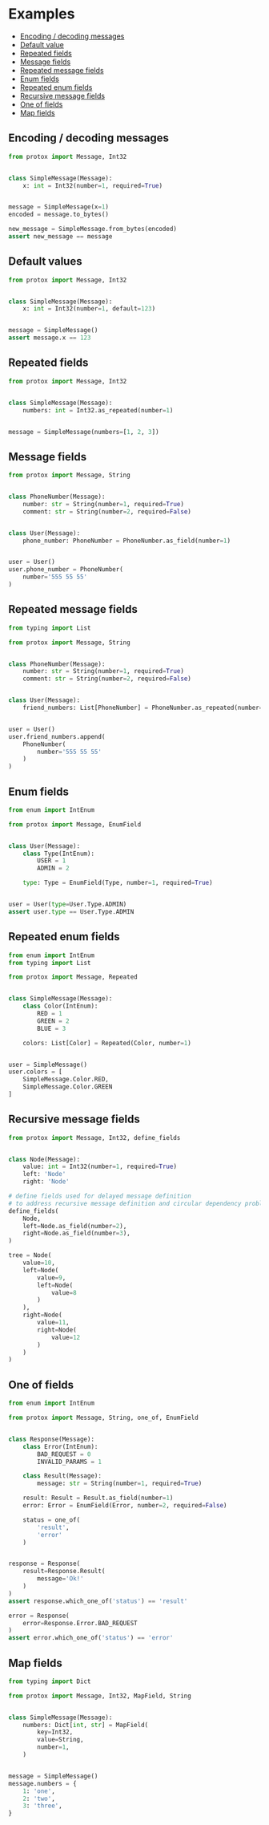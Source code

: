 # Examples
* [Encoding / decoding messages](#encoding--decoding-messages)
* [Default value](#default-values)
* [Repeated fields](#repeated-fields)
* [Message fields](#message-fields)
* [Repeated message fields](#repeated-message-fields)
* [Enum fields](#enum-fields)
* [Repeated enum fields](#repeated-enum-fields)
* [Recursive message fields](#recursive-message-fields)
* [One of fields](#one-of-fields)
* [Map fields](#map-fields)

## Encoding / decoding messages
```python
from protox import Message, Int32


class SimpleMessage(Message):
    x: int = Int32(number=1, required=True)


message = SimpleMessage(x=1)
encoded = message.to_bytes()

new_message = SimpleMessage.from_bytes(encoded)
assert new_message == message
```

## Default values
```python
from protox import Message, Int32


class SimpleMessage(Message):
    x: int = Int32(number=1, default=123)


message = SimpleMessage()
assert message.x == 123
```

## Repeated fields
```python
from protox import Message, Int32


class SimpleMessage(Message):
    numbers: int = Int32.as_repeated(number=1)


message = SimpleMessage(numbers=[1, 2, 3])
```

## Message fields
```python
from protox import Message, String


class PhoneNumber(Message):
    number: str = String(number=1, required=True)
    comment: str = String(number=2, required=False)


class User(Message):
    phone_number: PhoneNumber = PhoneNumber.as_field(number=1)


user = User()
user.phone_number = PhoneNumber(
    number='555 55 55'
)
```

## Repeated message fields
```python
from typing import List

from protox import Message, String


class PhoneNumber(Message):
    number: str = String(number=1, required=True)
    comment: str = String(number=2, required=False)


class User(Message):
    friend_numbers: List[PhoneNumber] = PhoneNumber.as_repeated(number=1)


user = User()
user.friend_numbers.append(
    PhoneNumber(
        number='555 55 55'
    )
)
```

## Enum fields
```python
from enum import IntEnum

from protox import Message, EnumField


class User(Message):
    class Type(IntEnum):
        USER = 1
        ADMIN = 2

    type: Type = EnumField(Type, number=1, required=True)


user = User(type=User.Type.ADMIN)
assert user.type == User.Type.ADMIN
```

## Repeated enum fields 
```python
from enum import IntEnum
from typing import List

from protox import Message, Repeated


class SimpleMessage(Message):
    class Color(IntEnum):
        RED = 1
        GREEN = 2
        BLUE = 3

    colors: List[Color] = Repeated(Color, number=1)


user = SimpleMessage()
user.colors = [
    SimpleMessage.Color.RED,
    SimpleMessage.Color.GREEN
]
```

## Recursive message fields
```python
from protox import Message, Int32, define_fields


class Node(Message):
    value: int = Int32(number=1, required=True)
    left: 'Node'
    right: 'Node'

# define fields used for delayed message definition
# to address recursive message definition and circular dependency problems
define_fields(
    Node,
    left=Node.as_field(number=2),
    right=Node.as_field(number=3),
)

tree = Node(
    value=10,
    left=Node(
        value=9,
        left=Node(
            value=8
        )
    ),
    right=Node(
        value=11,
        right=Node(
            value=12
        )
    )
)
```

## One of fields
```python
from enum import IntEnum

from protox import Message, String, one_of, EnumField


class Response(Message):
    class Error(IntEnum):
        BAD_REQUEST = 0
        INVALID_PARAMS = 1

    class Result(Message):
        message: str = String(number=1, required=True)

    result: Result = Result.as_field(number=1)
    error: Error = EnumField(Error, number=2, required=False)

    status = one_of(
        'result',
        'error'
    )


response = Response(
    result=Response.Result(
        message='Ok!'
    )
)
assert response.which_one_of('status') == 'result'

error = Response(
    error=Response.Error.BAD_REQUEST
)
assert error.which_one_of('status') == 'error'
```

## Map fields
```python
from typing import Dict

from protox import Message, Int32, MapField, String


class SimpleMessage(Message):
    numbers: Dict[int, str] = MapField(
        key=Int32,
        value=String,
        number=1,
    )


message = SimpleMessage()
message.numbers = {
    1: 'one',
    2: 'two',
    3: 'three',
}
```
